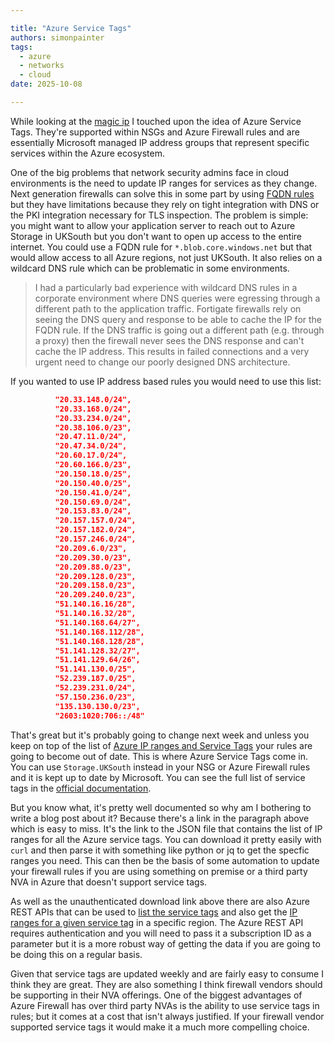 ```yaml
---

title: "Azure Service Tags"
authors: simonpainter
tags:
  - azure
  - networks
  - cloud
date: 2025-10-08

---
```


While looking at the [magic ip](azure-magic-ip.md) I touched upon the idea of Azure Service Tags. They're supported within NSGs and Azure Firewall rules and are essentially Microsoft managed IP address groups that represent specific services within the Azure ecosystem.
<!-- truncate -->
One of the big problems that network security admins face in cloud environments is the need to update IP ranges for services as they change. Next generation firewalls can solve this in some part by using [FQDN rules](fqdn-deep-dive.md) but they have limitations because they rely on tight integration with DNS or the PKI integration necessary for TLS inspection. The problem is simple: you might want to allow your application server to reach out to Azure Storage in UKSouth but you don't want to open up access to the entire internet. You could use a FQDN rule for `*.blob.core.windows.net` but that would allow access to all Azure regions, not just UKSouth. It also relies on a wildcard DNS rule which can be problematic in some environments.

> I had a particularly bad experience with wildcard DNS rules in a corporate environment where DNS queries were egressing
> through a different path to the application traffic. Fortigate firewalls rely on seeing the DNS query and response to be
> able to cache the IP for the FQDN rule. If the DNS traffic is going out a different path (e.g. through a proxy) then the
> firewall never sees the DNS response and can't cache the IP address. This results in failed connections and a very
> urgent need to change our poorly designed DNS architecture.

If you wanted to use IP address based rules you would need to use this list:

```json
          "20.33.148.0/24",
          "20.33.168.0/24",
          "20.33.234.0/24",
          "20.38.106.0/23",
          "20.47.11.0/24",
          "20.47.34.0/24",
          "20.60.17.0/24",
          "20.60.166.0/23",
          "20.150.18.0/25",
          "20.150.40.0/25",
          "20.150.41.0/24",
          "20.150.69.0/24",
          "20.153.83.0/24",
          "20.157.157.0/24",
          "20.157.182.0/24",
          "20.157.246.0/24",
          "20.209.6.0/23",
          "20.209.30.0/23",
          "20.209.88.0/23",
          "20.209.128.0/23",
          "20.209.158.0/23",
          "20.209.240.0/23",
          "51.140.16.16/28",
          "51.140.16.32/28",
          "51.140.168.64/27",
          "51.140.168.112/28",
          "51.140.168.128/28",
          "51.141.128.32/27",
          "51.141.129.64/26",
          "51.141.130.0/25",
          "52.239.187.0/25",
          "52.239.231.0/24",
          "57.150.236.0/23",
          "135.130.130.0/23",
          "2603:1020:706::/48"
```

That's great but it's probably going to change next week and unless you keep on top of the list of [Azure IP ranges and Service Tags](https://www.microsoft.com/en-us/download/details.aspx?id=56519) your rules are going to become out of date. 
This is where Azure Service Tags come in. You can use `Storage.UKSouth` instead in your NSG or Azure Firewall rules and it is kept up to date by Microsoft. You can see the full list of service tags in the [official documentation](https://learn.microsoft.com/en-us/azure/virtual-network/service-tags-overview).

But you know what, it's pretty well documented so why am I bothering to write a blog post about it? Because there's a link in the paragraph above which is easy to miss. It's the link to the JSON file that contains the list of IP ranges for all the Azure service tags. You can download it pretty easily with `curl` and then parse it with something like python or jq to get the specfic ranges you need. This can then be the basis of some automation to update your firewall rules if you are using something on premise or a third party NVA in Azure that doesn't support service tags.

As well as the unauthenticated download link above there are also Azure REST APIs that can be used to [list the service tags](https://learn.microsoft.com/en-us/rest/api/virtualnetwork/servicetags/list) and also get the [IP ranges for a given service tag](https://learn.microsoft.com/en-us/rest/api/virtualnetwork/service-tag-information/list) in a specific region. The Azure REST API requires authentication and you will need to pass it a subscription ID as a parameter but it is a more robust way of getting the data if you are going to be doing this on a regular basis.

Given that service tags are updated weekly and are fairly easy to consume I think they are great. They are also something I think firewall vendors should be supporting in their NVA offerings. One of the biggest advantages of Azure Firewall has over third party NVAs is the ability to use service tags in rules; but it comes at a cost that isn't always justified. If your firewall vendor supported service tags it would make it a much more compelling choice.